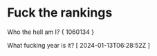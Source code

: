 # Fuck the rankings

Who the hell am I?
{ 1060134 }

What fucking year is it?
[ 2024-01-13T06:28:52Z ]
